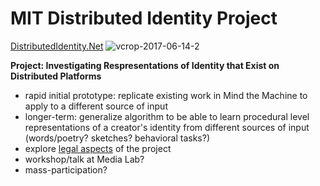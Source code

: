 # MIT Distributed Identity Project
[DistributedIdentity.Net](http://distributedidentity.net)
![vcrop-2017-06-14-2](https://user-images.githubusercontent.com/2357755/27161914-632bd772-514c-11e7-8edb-6c0da912ae64.jpg)


**Project: Investigating Respresentations of Identity that Exist on Distributed Platforms**

* rapid initial prototype: replicate existing work in Mind the Machine to apply to a different source of input
* longer-term: generalize algorithm to be able to learn procedural level representations of a creator's identity from different sources of input (words/poetry? sketches? behavioral tasks?) 
* explore [legal aspects](https://github.com/mitmedialab/DistributedIdentity/tree/master/docs/Legal) of the project
* workshop/talk at Media Lab?  
* mass-participation? 
